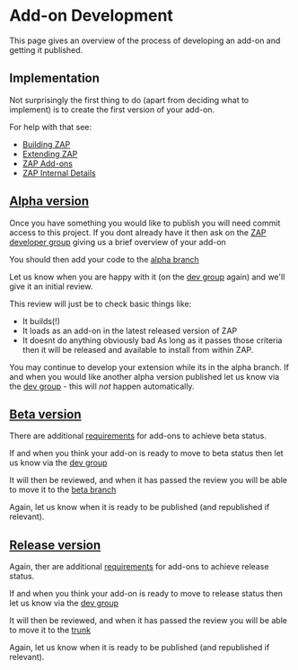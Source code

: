 # Add-on Development #

This page gives an overview of the process of developing an add-on and getting it published.

## Implementation ##

Not surprisingly the first thing to do (apart from deciding what to implement) is to create the first version of your add-on.

For help with that see:
  * [Building ZAP](http://code.google.com/p/zaproxy/wiki/Building)
  * [Extending ZAP](http://code.google.com/p/zaproxy/wiki/DevExtending)
  * [ZAP Add-ons](http://code.google.com/p/zaproxy/wiki/ZapAddOns)
  * [ZAP Internal Details](http://code.google.com/p/zaproxy/wiki/InternalDetails)

## [Alpha version](AddOnsAlpha.md) ##
Once you have something you would like to publish you will need commit access to this project. If you dont already have it then ask on the [ZAP developer group](http://groups.google.com/group/zaproxy-develop) giving us a brief overview of your add-on

You should then add your code to the [alpha branch](https://code.google.com/p/zap-extensions/source/browse/#svn%2Fbranches%2Falpha)

Let us know when you are happy with it (on the [dev group](http://groups.google.com/group/zaproxy-develop) again) and we'll give it an initial review.

This review will just be to check basic things like:
  * It builds(!)
  * It loads as an add-on in the latest released version of ZAP
  * It doesnt do anything obviously bad
As long as it passes those criteria then it will be released and available to install from within ZAP.

You may continue to develop your extension while its in the alpha branch. If and when you would like another alpha version published let us know via the [dev group](http://groups.google.com/group/zaproxy-develop) - this will _not_ happen automatically.

## [Beta version](AddOnsBeta.md) ##
There are additional [requirements](AddOnsBeta.md) for add-ons to achieve beta status.

If and when you think your add-on is ready to move to beta status then let us know via the [dev group](http://groups.google.com/group/zaproxy-develop)

It will then be reviewed, and when it has passed the review you will be able to move it to the [beta branch](https://code.google.com/p/zap-extensions/source/browse/#svn%2Fbranches%2Fbeta)

Again, let us know when it is ready to be published (and republished if relevant).

## [Release version](AddOnsRelease.md) ##
Again, ther are additional [requirements](AddOnsRelease.md) for add-ons to achieve release status.

If and when you think your add-on is ready to move to release status then let us know via the [dev group](http://groups.google.com/group/zaproxy-develop)

It will then be reviewed, and when it has passed the review you will be able to move it to the [trunk](https://code.google.com/p/zap-extensions/source/browse/#svn%2Ftrunk)

Again, let us know when it is ready to be published (and republished if relevant).
